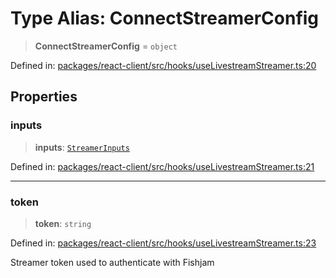 # Type Alias: ConnectStreamerConfig

> **ConnectStreamerConfig** = `object`

Defined in: [packages/react-client/src/hooks/useLivestreamStreamer.ts:20](https://github.com/fishjam-cloud/web-client-sdk/blob/8be0da3efcdce0dec0a98faf77f65b941d4a7757/packages/react-client/src/hooks/useLivestreamStreamer.ts#L20)

## Properties

### inputs

> **inputs**: [`StreamerInputs`](StreamerInputs.md)

Defined in: [packages/react-client/src/hooks/useLivestreamStreamer.ts:21](https://github.com/fishjam-cloud/web-client-sdk/blob/8be0da3efcdce0dec0a98faf77f65b941d4a7757/packages/react-client/src/hooks/useLivestreamStreamer.ts#L21)

***

### token

> **token**: `string`

Defined in: [packages/react-client/src/hooks/useLivestreamStreamer.ts:23](https://github.com/fishjam-cloud/web-client-sdk/blob/8be0da3efcdce0dec0a98faf77f65b941d4a7757/packages/react-client/src/hooks/useLivestreamStreamer.ts#L23)

Streamer token used to authenticate with Fishjam
